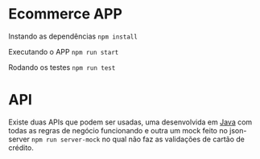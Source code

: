 # Ecommerce APP

Instando as dependências
`npm install`

Executando o APP
`npm run start`

Rodando os testes
`npm run test`

# API
Existe duas APIs que podem ser usadas, uma desenvolvida em [Java](https://github.com/thiago-nascimento-ti/ecommerce-clean-architecture/tree/main/ecommerce-api) com todas as regras de negócio funcionando e outra um mock feito no json-server `npm run server-mock` no qual não faz as validações de cartão de crédito. 
